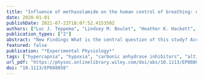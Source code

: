 ```yaml
---
title: "Influence of methazolamide on the human control of breathing: A comparison to acetazolamide"
date: 2020-01-01
publishDate: 2021-07-23T18:07:52.415350Z
authors: ["Luc J. Teppema", "Lindsey M. Boulet", "Heather K. Hackett", "Paolo B. Dominelli", "William S. Cheyne", "Giulio S. Dominelli", "Erik R. Swenson", "Glen E. Foster"]
publication_types: ["2"]
abstract: "New Findings What is the central question of this study? Acetazolamide and methazolamide both reduce hypoxic pulmonary vasoconstriction equally, but methazolamide does not impair skeletal muscle function. The effect of methazolamide on respiratory control in humans is not yet known. What is the main finding and its importance? Similar to acetazolamide after chronic oral administration, methazolamide causes a metabolic acidosis and shifts the ventilatory CO2 response curve leftwards without reducing O2 sensitivity. The change in ventilation over the change in log provides a more accurate measure of hypoxic sensitivity than the change in ventilation over the change in arterial oxyhaemoglobin saturation. Abstract Acetazolamide is used to prevent/treat acute mountain sickness and both central and obstructive sleep apnoea. Methazolamide, like acetazolamide, reduces hypoxic pulmonary vasoconstriction, but has fewer side-effects, including less impairment of skeletal muscle function. Given that the effects of methazolamide on respiratory control in humans are unknown, we compared the effects of oral methazolamide and acetazolamide on ventilatory control and determined the ventilation–log relationship in humans. In a double-blind, placebo-controlled, randomized cross-over design, we studied the effects of acetazolamide (250 mg three times daily), methazolamide (100 mg twice daily) and placebo in 14 young male subjects who were exposed to 7 min of normoxic hypercapnia and to three levels of eucapnia and hypercapnic hypoxia. With placebo, methazolamide and acetazolamide, the CO2 sensitivities were 2.39 ± 1.29, 3.27 ± 1.82 and 2.62 ± 1.79 l min−1 mmHg−1 (n.s.) and estimated apnoeic thresholds 32 ± 3, 28 ± 3 and 26 ± 3 mmHg, respectively (P textless 0.001, placebo versus methazolamide and acetazolamide). The relationship between ventilation () and log (using arterialized venous in hypoxia) was linear, and neither agent influenced the relationship between hypoxic sensitivity () and arterial [H+]. Using rather than Δ/Δ arterial oxyhaemoglobin saturation enables a more accurate estimation of oxygenation and ventilatory control in metabolic acidosis/alkalosis when right- or leftward shifts of the oxyhaemoglobin saturation curve occur. Given that acetazolamide and methazolamide have similar effects on ventilatory control, methazolamide might be preferred for indications requiring the use of a carbonic anhydrase inhibitor, avoiding some of the negative side-effects of acetazolamide."
featured: false
publication: "*Experimental Physiology*"
tags: ["hypercapnia", "hypoxia", "carbonic anhydrase inhibitors", "altitude sickness", "respiration", "ventilation"]
url_pdf: "https://physoc.onlinelibrary.wiley.com/doi/abs/10.1113/EP088058"
doi: "10.1113/EP088058"
---
```


